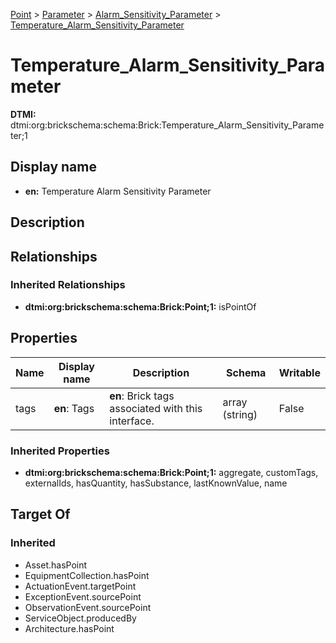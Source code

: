 [Point](../../Point.md) > [Parameter](../Parameter.md) > [Alarm_Sensitivity_Parameter](Alarm_Sensitivity_Parameter.md) > [Temperature_Alarm_Sensitivity_Parameter](.)
# Temperature_Alarm_Sensitivity_Parameter
**DTMI:** dtmi:org:brickschema:schema:Brick:Temperature_Alarm_Sensitivity_Parameter;1
## Display name
- **en:** Temperature Alarm Sensitivity Parameter
## Description
## Relationships
### Inherited Relationships
* **dtmi:org:brickschema:schema:Brick:Point;1:** isPointOf
## Properties
|Name|Display name|Description|Schema|Writable|
|-|-|-|-|-|
|tags|**en**: Tags|**en**: Brick tags associated with this interface.|array (string)|False|
### Inherited Properties
* **dtmi:org:brickschema:schema:Brick:Point;1:** aggregate, customTags, externalIds, hasQuantity, hasSubstance, lastKnownValue, name
## Target Of
### Inherited
* Asset.hasPoint
* EquipmentCollection.hasPoint
* ActuationEvent.targetPoint
* ExceptionEvent.sourcePoint
* ObservationEvent.sourcePoint
* ServiceObject.producedBy
* Architecture.hasPoint
